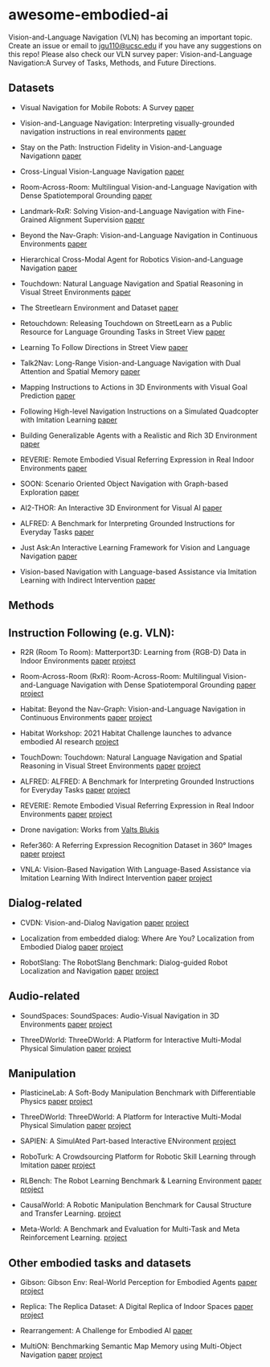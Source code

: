 # awesome-embodied-ai

Vision-and-Language Navigation (VLN) has becoming an important topic. Create an issue or email to jgu110@ucsc.edu if you have any suggestions on this repo!
Please also check our VLN survey paper: Vision-and-Language Navigation:A Survey of Tasks, Methods, and Future Directions.

## Datasets

- Visual Navigation for Mobile Robots: A Survey [paper](https://link.springer.com/article/10.1007/s10846-008-9235-4)

- Vision-and-Language Navigation: Interpreting visually-grounded navigation instructions in real environments [paper](https://arxiv.org/abs/1711.07280) 

- Stay on the Path: Instruction Fidelity in Vision-and-Language Navigationn [paper](https://doi.org/10.18653/v1/P19-1181)

- Cross-Lingual Vision-Language Navigation [paper](http://arxiv.org/abs/1910.11301)

- Room-Across-Room: Multilingual Vision-and-Language Navigation with Dense Spatiotemporal Grounding [paper](https://arxiv.org/abs/2010.07954)

- Landmark-RxR: Solving Vision-and-Language Navigation with Fine-Grained Alignment Supervision [paper](https://proceedings.neurips.cc/paper/2021/hash/0602940f23884f782058efac46f64b0f-Abstract.html)

- Beyond the Nav-Graph: Vision-and-Language Navigation in Continuous Environments [paper](https://arxiv.org/abs/2004.02857) 

- Hierarchical Cross-Modal Agent for Robotics Vision-and-Language Navigation [paper](https://arxiv.org/abs/2104.10674)

- Touchdown: Natural Language Navigation and Spatial Reasoning in Visual Street Environments [paper](https://doi.org/10.1109/CVPR.2019.01282)

- The Streetlearn Environment and Dataset [paper](https://arxiv.org/abs/1903.01292)

- Retouchdown: Releasing Touchdown on StreetLearn as a Public Resource for Language Grounding Tasks in Street View [paper](https://doi.org/10.18653/v1/2020.splu-1.7)

- Learning To Follow Directions in Street View [paper](https://arxiv.org/abs/1903.00401)

- Talk2Nav: Long-Range Vision-and-Language Navigation with Dual Attention and Spatial Memory [paper](https://arxiv.org/abs/1910.02029)

- Mapping Instructions to Actions in 3D Environments with Visual Goal Prediction [paper](https://arxiv.org/abs/1809.00786)

- Following High-level Navigation Instructions on a Simulated Quadcopter with Imitation Learning [paper](https://arxiv.org/abs/1806.00047)
 
- Building Generalizable Agents with a Realistic and Rich 3D Environment [paper](https://openreview.net/forum?id=rkaT3zWCZ)

- REVERIE: Remote Embodied Visual Referring Expression in Real Indoor Environments [paper](https://arxiv.org/abs/1904.10151)

- SOON: Scenario Oriented Object Navigation with Graph-based Exploration [paper](https://arxiv.org/abs/2103.17138)

- AI2-THOR: An Interactive 3D Environment for Visual AI [paper](https://arxiv.org/abs/1712.05474)

- ALFRED: A Benchmark for Interpreting Grounded Instructions for Everyday Tasks [paper](https://arxiv.org/abs/1912.01734)

- Just Ask:An Interactive Learning Framework for Vision and Language Navigation [paper](https://arxiv.org/abs/1912.00915)

- Vision-based Navigation with Language-based Assistance via Imitation Learning with Indirect Intervention [paper](https://arxiv.org/abs/1812.04155)




## Methods

## Instruction Following (e.g. VLN):

- R2R (Room To Room): Matterport3D: Learning from {RGB-D} Data in Indoor Environments [paper](https://arxiv.org/abs/1711.07280) [project](https://bringmeaspoon.org/)

- Room-Across-Room (RxR): Room-Across-Room: Multilingual Vision-and-Language Navigation with Dense Spatiotemporal Grounding [paper](https://arxiv.org/abs/2010.07954) [project](https://ai.google.com/research/rxr/)

- Habitat: Beyond the Nav-Graph: Vision-and-Language Navigation in Continuous Environments [paper](https://arxiv.org/abs/2004.02857) [project](https://jacobkrantz.github.io/vlnce/)

- Habitat Workshop: 2021 Habitat Challenge launches to advance embodied AI research [project](https://aihabitat.org/challenge/2021)

- TouchDown: Touchdown: Natural Language Navigation and Spatial Reasoning in Visual Street Environments
 [paper](https://arxiv.org/abs/1811.12354) [project](https://github.com/lil-lab/touchdown)

- ALFRED: ALFRED: A Benchmark for Interpreting Grounded Instructions for Everyday Tasks [paper](https://arxiv.org/abs/1912.01734) [project](https://askforalfred.com/)

- REVERIE: Remote Embodied Visual Referring Expression in Real Indoor Environments [paper](https://arxiv.org/abs/1904.10151) [project](https://github.com/YuankaiQi/REVERIE)

- Drone navigation: Works from [Valts Blukis](http://www.cs.cornell.edu/~valts/)

- Refer360: A Referring Expression Recognition Dataset in 360° Images [paper](https://www.aclweb.org/anthology/2020.acl-main.644.pdf) [project](https://github.com/volkancirik/refer360/)

- VNLA: Vision-Based Navigation With Language-Based Assistance via Imitation Learning With Indirect Intervention [paper](https://arxiv.org/abs/1812.04155) [project](https://github.com/debadeepta/vnla)

## Dialog-related

- CVDN: Vision-and-Dialog Navigation [paper](https://arxiv.org/abs/1907.04957) [project](https://cvdn.dev/)

- Localization from embedded dialog: Where Are You? Localization from Embodied Dialog [paper](https://arxiv.org/abs/2011.08277) [project](https://github.com/batra-mlp-lab/WAY)

- RobotSlang: The RobotSlang Benchmark: Dialog-guided Robot Localization and Navigation [paper](https://arxiv.org/abs/2010.12639) [project](https://umrobotslang.github.io/)

## Audio-related

- SoundSpaces: SoundSpaces: Audio-Visual Navigation in 3D Environments [paper](https://arxiv.org/abs/1912.11474) [project](http://vision.cs.utexas.edu/projects/audio_visual_navigation/)

- ThreeDWorld: ThreeDWorld: A Platform for Interactive Multi-Modal Physical Simulation [paper](https://arxiv.org/abs/2007.04954) [project](http://www.threedworld.org/)

## Manipulation

- PlasticineLab: A Soft-Body Manipulation Benchmark with Differentiable Physics [paper](https://openreview.net/pdf?id=xCcdBRQEDW) [project](http://plasticinelab.csail.mit.edu/) 

- ThreeDWorld: ThreeDWorld: A Platform for Interactive Multi-Modal Physical Simulation [paper](https://arxiv.org/abs/2007.04954) [project](http://www.threedworld.org/)

- SAPIEN: A SimulAted Part-based Interactive ENvironment [project](https://sapien.ucsd.edu/)

- RoboTurk: A Crowdsourcing Platform for Robotic Skill Learning through Imitation [paper](https://arxiv.org/abs/1811.02790) [project](https://roboturk.stanford.edu/)

- RLBench: The Robot Learning Benchmark & Learning Environment [paper](https://arxiv.org/abs/1909.12271) [project](https://sites.google.com/view/rlbench)

- CausalWorld: A Robotic Manipulation Benchmark for Causal Structure and Transfer Learning. [project](https://sites.google.com/view/causal-world/home)

- Meta-World: A Benchmark and Evaluation for Multi-Task and Meta Reinforcement Learning. [project](https://meta-world.github.io/)

## Other embodied tasks and datasets

- Gibson: Gibson Env: Real-World Perception for Embodied Agents [paper](https://arxiv.org/abs/1808.10654) [project](http://gibsonenv.stanford.edu/)

- Replica: The Replica Dataset: A Digital Replica of Indoor Spaces [paper](https://arxiv.org/abs/1906.05797) [project](https://github.com/facebookresearch/Replica-Dataset)

- Rearrangement: A Challenge for Embodied AI [paper](https://arxiv.org/abs/2011.01975)

- MultiON: Benchmarking Semantic Map Memory using Multi-Object Navigation [paper](https://arxiv.org/abs/2012.03912) [project](https://shivanshpatel35.github.io/multi-ON/)







